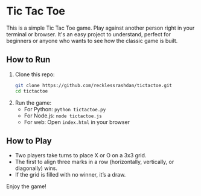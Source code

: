 # Tic Tac Toe

This is a simple Tic Tac Toe game. Play against another person right in your terminal or browser. It's an easy project to understand, perfect for beginners or anyone who wants to see how the classic game is built.

## How to Run

1. Clone this repo:
   ```sh
   git clone https://github.com/recklessrashdan/tictactoe.git
   cd tictactoe
   ```
2. Run the game:
   - For Python: `python tictactoe.py`
   - For Node.js: `node tictactoe.js`
   - For web: Open `index.html` in your browser

## How to Play

- Two players take turns to place X or O on a 3x3 grid.
- The first to align three marks in a row (horizontally, vertically, or diagonally) wins.
- If the grid is filled with no winner, it’s a draw.

Enjoy the game!
